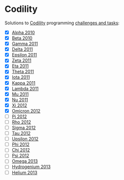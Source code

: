 Codility
========

Solutions to [Codility](http://codility.com/) programming [challenges and tasks](http://codility.com/train/):

- [x] [Alpha 2010](https://codility.com/demo/take-sample-test/alpha2010/)
- [x] [Beta 2010](https://codility.com/demo/take-sample-test/beta2010/)
- [x] [Gamma 2011](https://codility.com/demo/take-sample-test/gamma2011/)
- [x] [Delta 2011](https://codility.com/demo/take-sample-test/delta2011/)
- [x] [Epsilon 2011](https://codility.com/demo/take-sample-test/epsilon2011/)
- [x] [Zeta 2011](https://codility.com/demo/take-sample-test/zeta2011/)
- [x] [Eta 2011](https://codility.com/demo/take-sample-test/eta2011/)
- [x] [Theta 2011](https://codility.com/demo/take-sample-test/theta2011/)
- [x] [Iota 2011](https://codility.com/demo/take-sample-test/iota2011/)
- [x] [Kappa 2011](http://codility.com/demo/take-sample-test/kappa2011)
- [x] [Lambda 2011](http://codility.com/demo/take-sample-test/lambda2011)
- [x] [Mu 2011](http://codility.com/demo/take-sample-test/mu2011)
- [x] [Nu 2011](http://codility.com/demo/take-sample-test/nu2011)
- [x] [Xi 2012](http://codility.com/demo/take-sample-test/xi2012)
- [x] [Omicron 2012](http://codility.com/demo/take-sample-test/omicron2012)
- [ ] [Pi 2012](http://codility.com/demo/take-sample-test/pi2012)
- [ ] [Rho 2012](http://codility.com/demo/take-sample-test/rho2012)
- [ ] [Sigma 2012](http://codility.com/demo/take-sample-test/sigma2012)
- [ ] [Tau 2012](http://codility.com/demo/take-sample-test/tau2012)
- [ ] [Upsilon 2012](http://codility.com/demo/take-sample-test/upsilon2012)
- [ ] [Phi 2012](http://codility.com/demo/take-sample-test/phi2012)
- [ ] [Chi 2012](http://codility.com/demo/take-sample-test/chi2012)
- [ ] [Psi 2012](http://codility.com/demo/take-sample-test/psi2012/)
- [ ] [Omega 2013](http://codility.com/demo/take-sample-test/omega2013)
- [ ] [Hydrogenium 2013](http://codility.com/demo/take-sample-test/hydrogenium2013)
- [ ] [Helium 2013](http://codility.com/demo/take-sample-test/helium2013)
